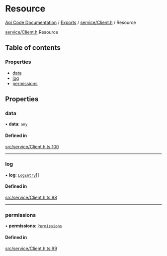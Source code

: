 # Resource
 
[Api Code Documentation](../README.md) / [Exports](../modules.md) / [service/Client.h](../modules/service_Client_h.md) / Resource

[service/Client.h](../modules/service_Client_h.md).Resource

## Table of contents

### Properties

- [data](service_Client_h.Resource.md#data)
- [log](service_Client_h.Resource.md#log)
- [permissions](service_Client_h.Resource.md#permissions)

## Properties

### data

• **data**: `any`

#### Defined in

[src/service/Client.h.ts:100](https://github.com/openkfw/TruBudget/blob/b9aaff0/api/src/service/Client.h.ts#L100)

___

### log

• **log**: [`LogEntry`](service_Client_h.LogEntry.md)[]

#### Defined in

[src/service/Client.h.ts:98](https://github.com/openkfw/TruBudget/blob/b9aaff0/api/src/service/Client.h.ts#L98)

___

### permissions

• **permissions**: [`Permissions`](../modules/authz_types.md#permissions)

#### Defined in

[src/service/Client.h.ts:99](https://github.com/openkfw/TruBudget/blob/b9aaff0/api/src/service/Client.h.ts#L99)
